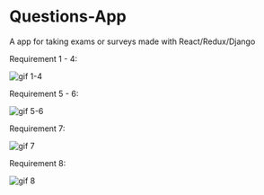 # Questions-App
A app for taking exams or surveys made with React/Redux/Django


Requirement 1 - 4: 

![gif 1-4](https://user-images.githubusercontent.com/12807760/41522531-2f01425a-728b-11e8-8b7c-e06ceb9d37cd.gif)

Requirement 5 - 6: 

![gif 5-6](https://user-images.githubusercontent.com/12807760/41522801-75c52994-728c-11e8-9628-bf004b046d9e.gif) 

Requirement 7: 

![gif 7](https://user-images.githubusercontent.com/12807760/41522882-d2fd519a-728c-11e8-8e99-b97f8849bfe6.gif) 

Requirement 8: 

![gif 8](https://user-images.githubusercontent.com/12807760/41522908-ed4dcd7c-728c-11e8-82ae-3f39cfea46bb.gif)
